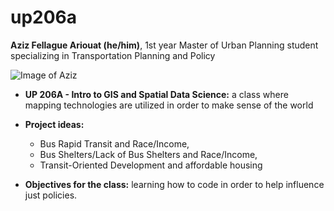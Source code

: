 # up206a
**Aziz Fellague Ariouat (he/him)**, 1st year Master of Urban Planning student specializing in Transportation Planning and Policy

![Image of Aziz](https://cla.csulb.edu/departments/geography/wp-content/uploads/2019/10/Aziz-e1572295532882.jpg)

* **UP 206A - Intro to GIS and Spatial Data Science:** a class where mapping technologies are utilized in order to make sense of the world

* **Project ideas:** 
  * Bus Rapid Transit and Race/Income, 
  * Bus Shelters/Lack of Bus Shelters and Race/Income, 
  * Transit-Oriented Development and affordable housing

* **Objectives for the class:** learning how to code in order to help influence just policies.
